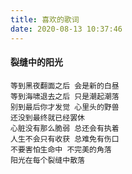 ```yaml
---
title: 喜欢的歌词
date: 2020-08-13 10:37:46
---
```


#### 裂缝中的阳光

```
等到黑夜翻面之后 会是新的白昼
等到海啸退去之后 只是潮起潮落
别到最后你才发觉 心里头的野兽
还没到最终就已经罢休
心脏没有那么脆弱 总还会有执着
人生不会只有收获 总难免有伤口
不要害怕生命中 不完美的角落
阳光在每个裂缝中散落
```

